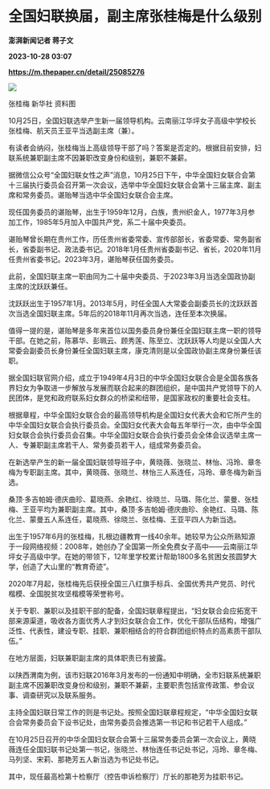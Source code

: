 # 全国妇联换届，副主席张桂梅是什么级别
**澎湃新闻记者 蒋子文**

**2023-10-28 03:07**

**https://m.thepaper.cn/detail/25085276**

![](https://imagecloud.thepaper.cn/thepaper/image/275/893/10.jpg)

张桂梅 新华社 资料图

10月25日，全国妇联选举产生新一届领导机构。云南丽江华坪女子高级中学校长张桂梅、航天员王亚平当选副主席（兼）。

有读者会纳闷，张桂梅当上高级领导干部了吗？答案是否定的。根据目前安排，妇联系统兼职副主席不因兼职改变身份和级别，兼职不兼薪。

据微信公众号“全国妇联女性之声”消息，10月25日下午，中华全国妇女联合会第十三届执行委员会召开第一次会议，选举中华全国妇女联合会第十三届主席、副主席和常务委员。谌贻琴当选中华全国妇女联合会主席。

现任国务委员的谌贻琴，出生于1959年12月，白族，贵州织金人，1977年3月参加工作，1985年5月加入中国共产党，系二十届中央委员。

谌贻琴曾长期在贵州工作，历任贵州省委常委、宣传部部长，省委常委、常务副省长，省委副书记、政法委书记。2018年1月任贵州省委副书记、省长，2020年11月任贵州省委书记。2023年3月，谌贻琴获任国务委员。

此前，全国妇联主席一职由同为二十届中央委员、于2023年3月当选全国政协副主席的沈跃跃兼任。

沈跃跃出生于1957年1月。2013年5月，时任全国人大常委会副委员长的沈跃跃首次当选全国妇联主席。5年后的2018年11月再次当选，连任至本次换届。

值得一提的是，谌贻琴是多年来首位以国务委员身份兼任全国妇联主席一职的领导干部。在她之前，陈慕华、彭珮云、顾秀莲、陈至立、沈跃跃等人均是以全国人大常委会副委员长身份兼任全国妇联主席，康克清则是以全国政协副主席身份兼任该职。

据全国妇联官网介绍，成立于1949年4月3日的中华全国妇女联合会是全国各族各界妇女为争取进一步解放与发展而联合起来的群团组织，是中国共产党领导下的人民团体，是党和政府联系妇女群众的桥梁和纽带，是国家政权的重要社会支柱。

根据章程，中华全国妇女联合会的最高领导机构是全国妇女代表大会和它所产生的中华全国妇女联合会执行委员会。全国妇女代表大会每五年举行一次，由中华全国妇女联合会执行委员会召集。中华全国妇女联合会执行委员会全体会议选举主席一人、专兼职副主席若干人、常务委员若干人，组成常务委员会。

在新选举产生的新一届全国妇联领导班子中，黄晓薇、张晓兰、林怡、冯玲、章冬梅为专职副主席。其中，黄晓薇、张晓兰、林怡三人系连任，冯玲、章冬梅为新当选。

桑顶·多吉帕姆·德庆曲珍、葛晓燕、余艳红、徐晓兰、马璐、陈化兰、蒙曼、张桂梅、王亚平均为兼职副主席。其中，桑顶·多吉帕姆·德庆曲珍、余艳红、马璐、陈化兰、蒙曼五人系连任，葛晓燕、徐晓兰、张桂梅、王亚平四人为新当选。

出生于1957年6月的张桂梅，扎根边疆教育一线40余年。她较早为公众所熟知源于一段网络视频：2008年，她创办了全国第一所全免费女子高中——云南丽江华坪女子高级中学。在她的带领下，12年里学校累计帮助1800多名贫困女孩圆梦大学，创造了大山里的“教育奇迹”。

2020年7月起，张桂梅先后获授全国三八红旗手标兵、全国优秀共产党员、时代楷模、全国脱贫攻坚楷模等荣誉称号。

关于专职、兼职以及挂职干部的配备，全国妇联章程提出，“妇女联合会应拓宽干部来源渠道，吸收各方面优秀人才到妇女联合会工作，优化干部队伍结构，增强广泛性、代表性，建设专职、挂职、兼职相结合的符合群团组织特点的高素质干部队伍。”

在地方层面，妇联兼职副主席的具体职责已有披露。

以陕西渭南为例，该市妇联2016年3月发布的一份通知中明确，全市妇联系统兼职副主席不因兼职改变身份和级别，兼职不兼薪，主要职责包括宣传政策、参会议事、调查研究以及联系服务。

主持全国妇联日常工作的则是书记处。按照全国妇联章程规定，“中华全国妇女联合会常务委员会下设书记处，由常务委员会推选第一书记和书记若干人组成。”

在10月25日召开的中华全国妇女联合会第十三届常务委员会第一次会议上，黄晓薇连任全国妇联书记处第一书记，张晓兰、林怡连任书记处书记，冯玲、章冬梅、马列坚、宋莉、那艳芳五人新当选为书记处书记。

其中，现任最高检第十检察厅（控告申诉检察厅）厅长的那艳芳为挂职书记。
